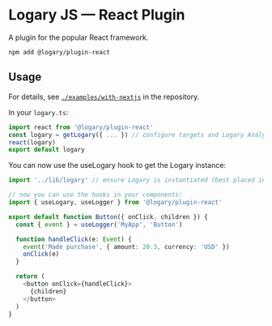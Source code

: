 # Logary JS — React Plugin

A plugin for the popular React framework.

    npm add @logary/plugin-react

## Usage

For details, see [`./examples/with-nextjs`](https://github.com/logary/logary-js/tree/master/examples) in the repository.

In your `logary.ts`:

```typescript
import react from '@logary/plugin-react'
const logary = getLogary({ ... }) // configure targets and Logary Analytics ID here
react(logary)
export default logary
```

You can now use the useLogary hook to get the Logary instance:

```typescript
import '../lib/logary' // ensure Logary is instantiated (best placed in App.tsx)

// now you can use the hooks in your components:
import { useLogary, useLogger } from '@logary/plugin-react'

export default function Button({ onClick, children }) {
  const { event } = useLogger('MyApp', 'Button')

  function handleClick(e: Event) {
    event('Made purchase', { amount: 20.3, currency: 'USD' })
    onClick(e)
  }

  return (
    <button onClick={handleClick}>
      {children}
    </button>
  )
}
```